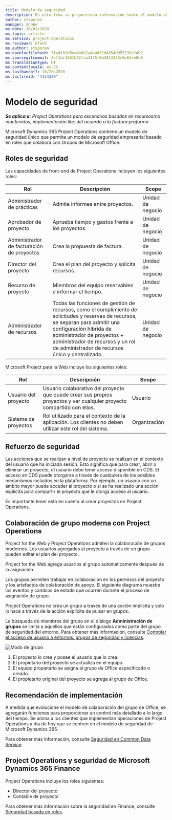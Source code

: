 ```yaml
---
title: Modelo de seguridad
description: En este tema se proporciona información sobre el modelo de seguridad de Dynamics 365 Project Operations.
author: stsporen
manager: Annbe
ms.date: 10/01/2020
ms.topic: article
ms.service: project-operations
ms.reviewer: kfend
ms.author: stsporen
ms.openlocfilehash: 3fc4101d0ea4b8e2a4ba8f1d43540d57239cf402
ms.sourcegitcommit: 4cf1dc1561b92fca4175f0b3813133c5e63ce8e6
ms.translationtype: HT
ms.contentlocale: es-ES
ms.lasthandoff: 10/28/2020
ms.locfileid: "4124389"
---
```

# <a name="security-model"></a>Modelo de seguridad

_**Se aplica a:** Project Operations para escenarios basados en recursos/no mantenidos, implementación lite: del acuerdo a la factura proforma_

Microsoft Dynamics 365 Project Operations contiene un modelo de seguridad único que permite un modelo de seguridad empresarial basado en roles que colabora con Grupos de Microsoft Office. 


## <a name="security-roles"></a>Roles de seguridad
Las capacidades de front-end de Project Operations incluyen los siguientes roles:

| Rol                          | Descripción                                                                                                                                                                 | Scope |
|-------------------------------|-----------------------------------------------------------------------------------------------------------------------------------------------------------------------------|------|
| Administrador de prácticas              | Admite informes entre proyectos.                                                                                                            | Unidad de negocio              |
| Aprobador de proyecto              | Aprueba tiempo y gastos frente a los proyectos.                                                                                                                              | Unidad de negocio |
| Administrador de facturación de proyectos | Crea la propuesta de factura.                                                                                                                                                 | Unidad de negocio |
| Director del proyecto               | Crea el plan del proyecto y solicita recursos.                                                                                                                              | Unidad de negocio |
| Recurso de proyecto              | Miembros del equipo reservables e informar el tiempo.                                                                                                          | Unidad de negocio|
| Administrador de recursos              | Todas las funciones de gestión de recursos, como el cumplimiento de solicitudes y reservas de recursos, se separan para admitir una configuración híbrida de administrador de proyectos + administrador de recursos y un rol de administrador de recursos único y centralizado. | Unidad de negocio |


Microsoft Project para la Web incluye los siguientes roles:

| Rol           | Descripción                                                                                                        | Scope  |
|----------------|--------------------------------------------------------------------------------------------------------------------|--------|
| Usuario del proyecto   | Usuario colaborativo del proyecto que puede crear sus propios proyectos y ver cualquier proyecto compartido con ellos. | Usuario   |
| Sistema de proyectos | Rol utilizado para el contexto de la aplicación. Los clientes no deben utilizar este rol del sistema.                                    | Organización |

## <a name="security-enforcement"></a>Refuerzo de seguridad
Las acciones que se realizan a nivel de proyecto se realizan en el contexto del usuario que ha iniciado sesión. Esto significa que para crear, abrir o eliminar un proyecto, el usuario debe tener acceso disponible en CDS. El acceso en CDS puede otorgarse a través de cualquiera de los posibles mecanismos incluidos en la plataforma. Por ejemplo, un usuario con un ámbito mayor puede acceder al proyecto o si se ha realizado una acción explícita para compartir el proyecto que le otorga acceso al usuario.

Es importante tener esto en cuenta al crear proyectos en Project Operations.

## <a name="modern-group-collaboration-with-project-operations"></a>Colaboración de grupo moderna con Project Operations
Project for the Web y Project Operations admiten la colaboración de grupos modernos. Los usuarios agregados al proyecto a través de un grupo pueden editar el plan del proyecto.

Project for the Web agrega usuarios al grupo automáticamente después de la asignación.

Los grupos permiten trabajar en colaboración en los permisos del proyecto y los artefactos de colaboración de apoyo. El siguiente diagrama muestra los eventos y cambios de estado que ocurren durante el proceso de asignación de grupo.

Project Operations no crea un grupo a través de una acción implícita y solo lo hace a través de la acción explícita de pulsar en grupos.

La búsqueda de miembros del grupo en el diálogo **Administración de grupos** se limita a aquellos que están configurados como parte del grupo de seguridad del entorno. Para obtener más información, consulte [Controlar el acceso de usuario a entornos: grupos de seguridad y licencias](https://docs.microsoft.com/power-platform/admin/control-user-access).

![Modo de grupo](./media/groupsmode.png)

1. El proyecto lo crea y posee el usuario que lo crea.
2. El propietario del proyecto se actualiza en el equipo.
3. El equipo propietario se asigna al grupo de Office especificado o creado.
4. El propietario original del proyecto se agrega al grupo de Office.

## <a name="deployment-recommendation"></a>Recomendación de implementación
A medida que evolucione el modelo de colaboración del grupo de Office, se agregarán funciones para proporcionar un control más detallado a lo largo del tiempo. Se anima a los clientes que implementan operaciones de Project Operations a día de hoy que se centren en el modelo de seguridad de Microsoft Dynamics 365.

Para obtener más información, consulte [Seguridad en Common Data Service](https://docs.microsoft.com/power-platform/admin/wp-security).

## <a name="project-operations-and-microsoft-dynamics-365-finance-security"></a>Project Operations y seguridad de Microsoft Dynamics 365 Finance
Project Operations incluye los roles siguientes:

- Director del proyecto
- Contable de proyecto

Para obtener más información sobre la seguridad en Finance, consulte [Seguridad basada en roles](https://docs.microsoft.com/dynamics365/fin-ops-core/dev-itpro/sysadmin/role-based-security).


